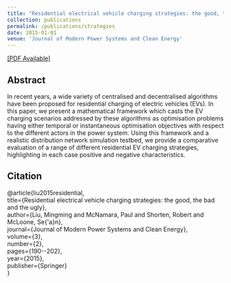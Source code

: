```yaml
---
title: "Residential electrical vehicle charging strategies: the good, the bad and the ugly"
collection: publications
permalink: /publications/strategies
date: 2015-01-01
venue: 'Journal of Modern Power Systems and Clean Energy'
---
```


[[PDF Available]](http://ming2liu.github.io/files/strategies.pdf)

## Abstract

In recent years, a wide variety of centralised
and decentralised algorithms have been proposed for
residential charging of electric vehicles (EVs). In this paper,
we present a mathematical framework which casts the
EV charging scenarios addressed by these algorithms as
optimisation problems having either temporal or instantaneous
optimisation objectives with respect to the different
actors in the power system. Using this framework and a
realistic distribution network simulation testbed, we provide
a comparative evaluation of a range of different
residential EV charging strategies, highlighting in each
case positive and negative characteristics.

## Citation

@article{liu2015residential,<br>
  title={Residential electrical vehicle charging strategies: the good, the bad and the ugly},<br>
  author={Liu, Mingming and McNamara, Paul and Shorten, Robert and McLoone, Se{\'a}n},<br>
  journal={Journal of Modern Power Systems and Clean Energy},<br>
  volume={3},<br>
  number={2},<br>
  pages={190--202},<br>
  year={2015},<br>
  publisher={Springer}<br>
}